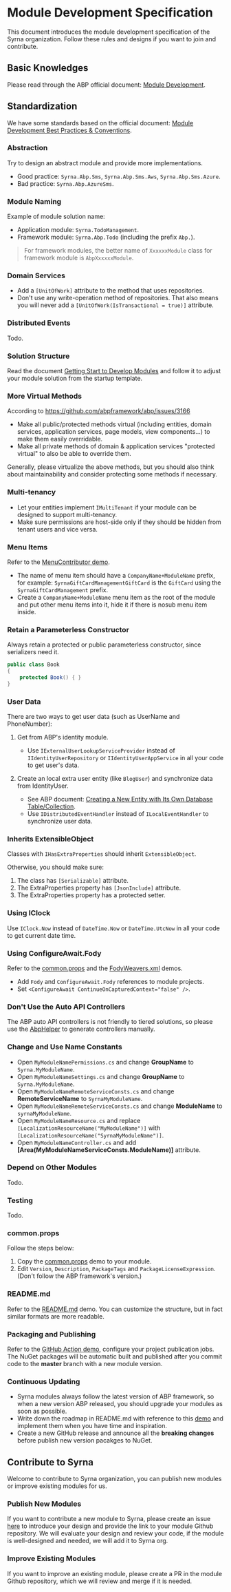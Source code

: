 # Module Development Specification

This document introduces the module development specification of the Syrna organization. Follow these rules and designs if you want to join and contribute.

## Basic Knowledges

Please read through the ABP official document: [Module Development](https://docs.abp.io/en/abp/latest/Module-Development-Basics).

## Standardization

We have some standards based on the official document: [Module Development Best Practices & Conventions](https://docs.abp.io/en/abp/latest/Best-Practices/Index).

### Abstraction

Try to design an abstract module and provide more implementations.
* Good practice: `Syrna.Abp.Sms`, `Syrna.Abp.Sms.Aws`, `Syrna.Abp.Sms.Azure`.
* Bad practice: `Syrna.Abp.AzureSms`.

### Module Naming

Example of module solution name:
* Application module: `Syrna.TodoManagement`.
* Framework module: `Syrna.Abp.Todo` (including the prefix `Abp.`).
> For framework modules, the better name of `XxxxxxModule` class for framework module is `AbpXxxxxxModule`.

### Domain Services

* Add a `[UnitOfWork]` attribute to the method that uses repositories.
* Don't use any write-operation method of repositories. That also means you will never add a `[UnitOfWork(IsTransactional = true)]` attribute.

### Distributed Events

Todo.

### Solution Structure

Read the document [Getting Start to Develop Modules](https://github.com/Syrna/SyrnaGuide/blob/master/docs/Getting-Start-to-Develop-Modules.md) and follow it to adjust your module solution from the startup template.

### More Virtual Methods

According to https://github.com/abpframework/abp/issues/3166

* Make all public/protected methods virtual (including entities, domain services, application services, page models, view components...) to make them easily overridable.
* Make all private methods of domain & application services "protected virtual" to also be able to override them.

Generally, please virtualize the above methods, but you should also think about maintainability and consider protecting some methods if necessary.

### Multi-tenancy

* Let your entities implement `IMultiTenant` if your module can be designed to support multi-tenancy.
* Make sure permissions are host-side only if they should be hidden from tenant users and vice versa.

### Menu Items

Refer to the [MenuContributor demo](https://github.com/Syrna/GiftCardManagement/blob/master/src/Syrna.GiftCardManagement.Web/GiftCardManagementMenuContributor.cs).

* The name of menu item should have a `CompanyName+ModuleName` prefix, for example: `SyrnaGiftCardManagementGiftCard` is the `GiftCard` using the `SyrnaGiftCardManagement` prefix.
* Create a `CompanyName+ModuleName` menu item as the root of the module and put other menu items into it, hide it if there is nosub menu item inside.

### Retain a Parameterless Constructor

Always retain a protected or public parameterless constructor, since serializers need it.

```c#
public class Book
{
    protected Book() { }
}
```

### User Data

There are two ways to get user data (such as UserName and PhoneNumber):

1. Get from ABP's identity module.

    * Use `IExternalUserLookupServiceProvider` instead of `IIdentityUserRepository` or `IIdentityUserAppService` in all your code to get user's data.

2. Create an local extra user entity (like `BlogUser`) and synchronize data from IdentityUser.

    * See ABP document: [Creating a New Entity with Its Own Database Table/Collection](https://docs.abp.io/en/abp/latest/Customizing-Application-Modules-Extending-Entities#creating-a-new-entity-with-its-own-database-table-collection).
    * Use `IDistributedEventHandler` instead of `ILocalEventHandler` to synchronize user data.

### Inherits ExtensibleObject

Classes with `IHasExtraProperties` should inherit `ExtensibleObject`.

Otherwise, you should make sure:
   1. The class has `[Serializable]` attribute.
   2. The ExtraProperties property has `[JsonInclude]` attribute.
   3. The ExtraProperties property has a protected setter.

### Using IClock

Use `IClock.Now` instead of `DateTime.Now` or `DateTime.UtcNow` in all your code to get current date time.

### Using ConfigureAwait.Fody

Refer to the [common.props](https://github.com/Syrna/PrivateMessaging/blob/master/common.props) and the [FodyWeavers.xml](https://github.com/Syrna/PrivateMessaging/blob/master/src/Syrna.PrivateMessaging.Domain/FodyWeavers.xml) demos.

* Add `Fody` and `ConfigureAwait.Fody` references to module projects.
* Set `<ConfigureAwait ContinueOnCapturedContext="false" />`.

### Don't Use the Auto API Controllers

The ABP auto API controllers is not friendly to tiered solutions, so please use the [AbpHelper](https://github.com/Syrna/AbpHelper.GUI/blob/master/doc/AbpHelper-CLI/Generate-Controller-Code/Usage.md) to generate controllers manually.

### Change and Use Name Constants

* Open `MyModuleNamePermissions.cs` and change **GroupName** to `Syrna.MyModuleName`.
* Open `MyModuleNameSettings.cs` and change **GroupName** to `Syrna.MyModuleName`.
* Open `MyModuleNameRemoteServiceConsts.cs` and change **RemoteServiceName** to `SyrnaMyModuleName`.
* Open `MyModuleNameRemoteServiceConsts.cs` and change **ModuleName** to `syrnaMyModuleName`.
* Open `MyModuleNameResource.cs` and replace `[LocalizationResourceName("MyModuleName")]` with `[LocalizationResourceName("SyrnaMyModuleName")]`.
* Open `MyModuleNameController.cs` and add **[Area(MyModuleNameServiceConsts.ModuleName)]** attribute.

### Depend on Other Modules

Todo.

### Testing

Todo.

### common.props

Follow the steps below:
1. Copy the [common.props](https://github.com/Syrna/FileManagement/blob/master/common.props) demo to your module.
1. Edit `Version`, `Description`, `PackageTags` and `PackageLicenseExpression`. (Don't follow the ABP framework's version.)

### README.md

Refer to the [README.md](https://github.com/Syrna/FileManagement/blob/master/README.md) demo. You can customize the structure, but in fact similar formats are more readable.

### Packaging and Publishing

Refer to the [GitHub Action demo](https://github.com/Syrna/FileManagement/tree/master/.github/workflows/publish.yml), configure your project publication jobs. The NuGet packages will be automatic built and published after you commit code to the **master** branch with a new module version.

### Continuous Updating

* Syrna modules always follow the latest version of ABP framework, so when a new version ABP released, you should upgrade your modules as soon as possible.
* Write down the roadmap in README.md with reference to this [demo](https://github.com/Syrna/FileManagement/blob/master/docs/README.md#road-map) and implement them when you have time and inspiration.
* Create a new GitHub release and announce all the **breaking changes** before publish new version pacakges to NuGet.

## Contribute to Syrna

Welcome to contribute to Syrna organization, you can publish new modules or improve existing modules for us.

### Publish New Modules

If you want to contribute a new module to Syrna, please create an issue [here](https://github.com/Syrna/SyrnaGuide/issues) to introduce your design and provide the link to your module Github repository. We will evaluate your design and review your code, if the module is well-designed and needed, we will add it to Syrna org.

### Improve Existing Modules

If you want to improve an existing module, please create a PR in the module Github repository, which we will review and merge if it is needed.
